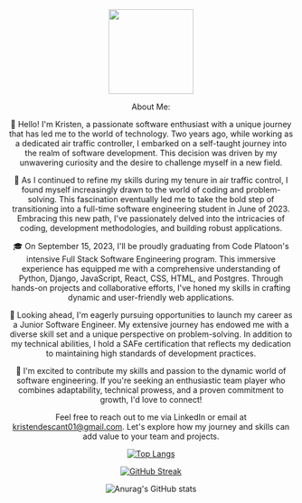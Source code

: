 
<div align=center> <img height=150 src='https://media.giphy.com/media/4XXo8A7CIW1lZGgdhm/giphy.gif' </div>

About Me:

👋 Hello! I'm Kristen, a passionate software enthusiast with a unique journey that has led me to the world of technology. Two years ago, while working as a dedicated air traffic controller, I embarked on a self-taught journey into the realm of software development. This decision was driven by my unwavering curiosity and the desire to challenge myself in a new field.

🛫 As I continued to refine my skills during my tenure in air traffic control, I found myself increasingly drawn to the world of coding and problem-solving. This fascination eventually led me to take the bold step of transitioning into a full-time software engineering student in June of 2023. Embracing this new path, I've passionately delved into the intricacies of coding, development methodologies, and building robust applications.

🎓 On September 15, 2023, I'll be proudly graduating from Code Platoon's intensive Full Stack Software Engineering program. This immersive experience has equipped me with a comprehensive understanding of Python, Django, JavaScript, React, CSS, HTML, and Postgres. Through hands-on projects and collaborative efforts, I've honed my skills in crafting dynamic and user-friendly web applications.

🚀 Looking ahead, I'm eagerly pursuing opportunities to launch my career as a Junior Software Engineer. My extensive journey has endowed me with a diverse skill set and a unique perspective on problem-solving. In addition to my technical abilities, I hold a SAFe certification that reflects my dedication to maintaining high standards of development practices.

🌟 I'm excited to contribute my skills and passion to the dynamic world of software engineering. If you're seeking an enthusiastic team player who combines adaptability, technical prowess, and a proven commitment to growth, I'd love to connect!

Feel free to reach out to me via LinkedIn or email at kristendescant01@gmail.com. Let's explore how my journey and skills can add value to your team and projects.

[![Top Langs](https://github-readme-stats.vercel.app/api/top-langs/?username=kristen-descant&theme=radical)](https://github.com/anuraghazra/github-readme-stats)


[![GitHub Streak](http://github-readme-streak-stats.herokuapp.com?user=kristen-descant&theme=radical&border_radius=)](https://git.io/streak-stats)   

![Anurag's GitHub stats](https://github-readme-stats.vercel.app/api?username=kristen-descant&show_icons=true&theme=radical) 
<!--
**kristen-descant/kristen-descant** is a ✨ _special_ ✨ repository because its `README.md` (this file) appears on your GitHub profile.

Here are some ideas to get you started:

- 🔭 I’m currently working on ..
- 🌱 I’m currently learning ...
- 👯 I’m looking to collaborate on ...
- 🤔 I’m looking for help with ...
- 💬 Ask me about ...
- 📫 How to reach me: ...
- 😄 Pronouns: ...
- ⚡ Fun fact: ...
-->


